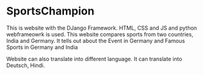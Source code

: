 # SportsChampion
This is website with the DJango Framework.
HTML, CSS and JS and python webframeowrk is used. 
This website compares sports from two countries, India and Germany.
It tells out about the Event in Germany and Famous Sports in Germany and India

Website can also translate into different language. 
It can translate into Deutsch, Hindi.
